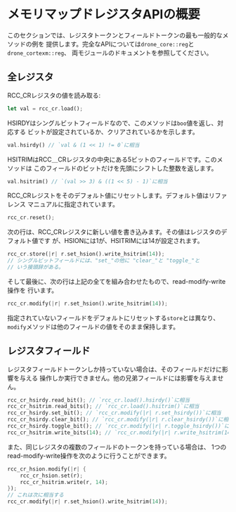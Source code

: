 # メモリマップドレジスタAPIの概要

このセクションでは、レジスタトークンとフィールドトークンの最も一般的なメソッドの例を
提供します。完全なAPIについては`drone_core::reg`と`drone_cortexm::reg`、
両モジュールのドキュメントを参照してください。

## 全レジスタ

RCC_CRレジスタの値を読み取る:

```rust
let val = rcc_cr.load();
```

HSIRDYはシングルビットフィールドなので、このメソッドは`boo`値を返し、対応する
ビットが設定されているか、クリアされているかを示します。

```rust
val.hsirdy() // `val & (1 << 1) != 0`に相当
```

HSITRIMはRCC＿CRレジスタの中央にある5ビットのフィールドです。このメソッドは
このフィールドのビットだけを先頭にシフトした整数を返します。

```rust
val.hsitrim() // `(val >> 3) & ((1 << 5) - 1)`に相当
```

RCC_CRレジストをそのデフォルト値にリセットします。デフォルト値はリファレンス
マニュアルに指定されています。

```rust
rcc_cr.reset();
```

次の行は、RCC_CRレジスタに新しい値を書き込みます。その値はレジスタのデフォルト値です
が、HSIONには1が、HSITRIMには14が設定されます。

```rust
rcc_cr.store(|r| r.set_hsion().write_hsitrim(14));
// シングルビットフィールドには、"set_"の他に "clear_"と "toggle_"と
// いう接頭辞がある。
```

そして最後に、次の行は上記の全てを組み合わせたもので、read-modify-write操作を
行います。

```rust
rcc_cr.modify(|r| r.set_hsion().write_hsitrim(14));
```

指定されていないフィールドをデフォルトにリセットする`store`とは異なり、
`modify`メソッドは他のフィールドの値をそのまま保持します。

## レジスタフィールド

レジスタフィールドトークンしか持っていない場合は、そのフィールドだけに影響を与える
操作しか実行できません。他の兄弟フィールドには影響を与えません。

```rust
rcc_cr_hsirdy.read_bit(); // `rcc_cr.load().hsirdy()`に相当
rcc_cr_hsitrim.read_bits(); // `rcc_cr.load().hsitrim()`に相当
rcc_cr_hsirdy.set_bit(); // `rcc_cr.modify(|r| r.set_hsirdy())`に相当
rcc_cr_hsirdy.clear_bit(); // `rcc_cr.modify(|r| r.clear_hsirdy())`に相当
rcc_cr_hsirdy.toggle_bit(); // `rcc_cr.modify(|r| r.toggle_hsirdy())`に相当
rcc_cr_hsitrim.write_bits(14); // `rcc_cr.modify(|r| r.write_hsitrim(14))`に相当
```

また、同じレジスタの複数のフィールドのトークンを持っている場合は、
1つのread-modify-write操作を次のように行うことができます。

```rust
rcc_cr_hsion.modify(|r| {
    rcc_cr_hsion.set(r);
    rcc_cr_hsitrim.write(r, 14);
});
// これは次に相当する
rcc_cr.modify(|r| r.set_hsion().write_hsitrim(14));
```

